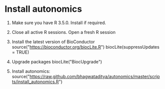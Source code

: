 # Install autonomics

1. Make sure you have R 3.5.0. Install if required.

2. Close all active R sessions. Open a fresh R session

3. Install the latest version of BioConductor
    source("https://bioconductor.org/biocLite.R")
    biocLite(suppressUpdates = TRUE)
    
4. Upgrade packages
    biocLite("BiocUpgrade")

5. Install autonomics:
    source("https://raw.github.com/bhagwataditya/autonomics/master/scripts/install_autonomics.R")
